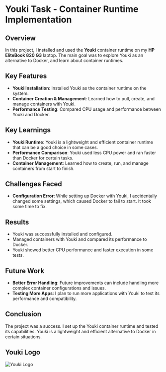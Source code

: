 # Youki Task - Container Runtime Implementation

## Overview
In this project, I installed and used the **Youki** container runtime on my **HP EliteBook 820 G3** laptop. The main goal was to explore Youki as an alternative to Docker, and learn about container runtimes.

## Key Features
- **Youki Installation**: Installed Youki as the container runtime on the system.
- **Container Creation & Management**: Learned how to pull, create, and manage containers with Youki.
- **Performance Testing**: Compared CPU usage and performance between Youki and Docker.

## Key Learnings
- **Youki Runtime**: Youki is a lightweight and efficient container runtime that can be a good choice in some cases.
- **Performance Comparison**: Youki used less CPU power and ran faster than Docker for certain tasks.
- **Container Management**: Learned how to create, run, and manage containers from start to finish.

## Challenges Faced
- **Configuration Error**: While setting up Docker with Youki, I accidentally changed some settings, which caused Docker to fail to start. It took some time to fix.

## Results
- Youki was successfully installed and configured.
- Managed containers with Youki and compared its performance to Docker.
- Youki showed better CPU performance and faster execution in some tests.

## Future Work
- **Better Error Handling**: Future improvements can include handling more complex container configurations and issues.
- **Testing More Apps**: I plan to run more applications with Youki to test its performance and compatibility.

## Conclusion
The project was a success. I set up the Youki container runtime and tested its capabilities. Youki is a lightweight and efficient alternative to Docker in certain situations.

## Youki Logo
![Youki Logo](https://raw.githubusercontent.com/containers/youki/main/docs/img/youki-logo.png)
